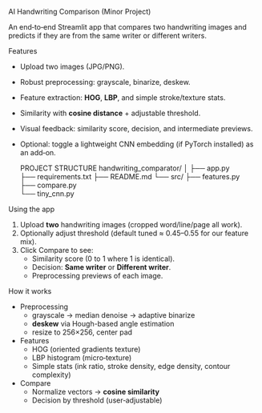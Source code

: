  AI Handwriting Comparison (Minor Project)

An end‑to‑end Streamlit app that compares two handwriting images and predicts if they are from the same writer or different writers.

 Features
- Upload two images (JPG/PNG).
- Robust preprocessing: grayscale, binarize, deskew.
- Feature extraction: **HOG**, **LBP**, and simple stroke/texture stats.
- Similarity with **cosine distance** + adjustable threshold.
- Visual feedback: similarity score, decision, and intermediate previews.
- Optional: toggle a lightweight CNN embedding (if PyTorch installed) as an add‑on.

  PROJECT STRUCTURE
handwriting_comparator/
│
├── app.py                 
├── requirements.txt
├── README.md
└── src/
├── features.py        
├── compare.py         
└── tiny_cnn.py        

 Using the app
1. Upload **two** handwriting images (cropped word/line/page all work).
2. Optionally adjust threshold (default tuned ≈ 0.45–0.55 for our feature mix).
3. Click Compare to see:
   - Similarity score (0 to 1 where 1 is identical).
   - Decision: **Same writer** or **Different writer**.
   - Preprocessing previews of each image.

How it works
- Preprocessing
  - grayscale → median denoise → adaptive binarize
  - **deskew** via Hough-based angle estimation
  - resize to 256×256, center pad
- Features
  - HOG (oriented gradients texture)
  - LBP histogram (micro‑texture)
  - Simple stats (ink ratio, stroke density, edge density, contour complexity)
- Compare
  - Normalize vectors → **cosine similarity**
  - Decision by threshold (user‑adjustable)




